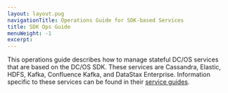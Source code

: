 ```yaml
---
layout: layout.pug
navigationTitle: Operations Guide for SDK-based Services
title: SDK Ops Guide
menuWeight: -1
excerpt:
---
```


This operations guide describes how to manage stateful DC/OS services that are based on the DC/OS SDK. These services are Cassandra, Elastic, HDFS, Kafka, Confluence Kafka, and DataStax Enterprise. Information specific to these services can be found in their [service guides](https://docs.mesosphere.com/services/).
